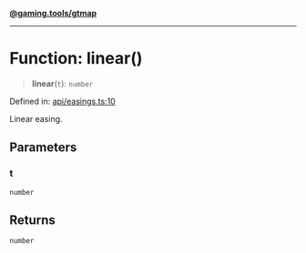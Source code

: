 [**@gaming.tools/gtmap**](README.md)

***

# Function: linear()

> **linear**(`t`): `number`

Defined in: [api/easings.ts:10](https://github.com/gamingtools/gt-map/blob/c25f4e7cc6e0afbbb4b9d41c7742cebe14ba6cd1/packages/gtmap/src/api/easings.ts#L10)

Linear easing.

## Parameters

### t

`number`

## Returns

`number`
